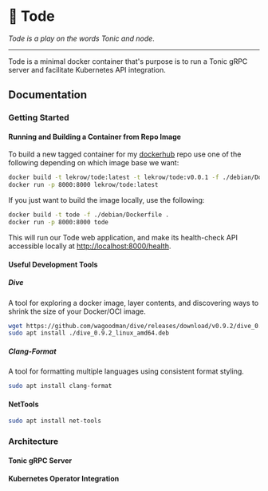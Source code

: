 # :frog: Tode

_Tode is a play on the words Tonic and node_.

---
Tode is a minimal docker container that's purpose is to run a Tonic gRPC server and facilitate Kubernetes API integration.

## Documentation

### Getting Started

#### Running and Building a Container from Repo Image

To build a new tagged container for my [dockerhub](https://hub.docker.com/) repo use one of the following depending on which image base we want:

```sh
docker build -t lekrow/tode:latest -t lekrow/tode:v0.0.1 -f ./debian/Dockerfile .
docker run -p 8000:8000 lekrow/tode:latest
```

If you just want to build the image locally, use the following:

```sh
docker build -t tode -f ./debian/Dockerfile .
docker run -p 8000:8000 tode
```

This will run our Tode web application, and make its health-check API accessible locally at <http://localhost:8000/health>.

#### Useful Development Tools

##### Dive

A tool for exploring a docker image, layer contents, and discovering ways to shrink the size of your Docker/OCI image.

```sh
wget https://github.com/wagoodman/dive/releases/download/v0.9.2/dive_0.9.2_linux_amd64.deb
sudo apt install ./dive_0.9.2_linux_amd64.deb
```

##### Clang-Format

A tool for formatting multiple languages using consistent format styling.

```sh
sudo apt install clang-format
```

#### NetTools

```sh
sudo apt install net-tools
```

### Architecture

#### Tonic gRPC Server

#### Kubernetes Operator Integration
